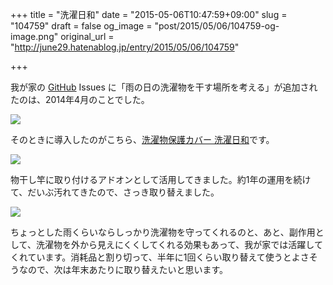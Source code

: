 +++
title = "洗濯日和"
date = "2015-05-06T10:47:59+09:00"
slug = "104759"
draft = false
og_image = "post/2015/05/06/104759-og-image.png"
original_url = "http://june29.hatenablog.jp/entry/2015/05/06/104759"

+++

<p>我が家の <a class="keyword" href="http://d.hatena.ne.jp/keyword/GitHub">GitHub</a> Issues に「雨の日の洗濯物を干す場所を考える」が追加されたのは、2014年4月のことでした。</p>
<p><img src="http://f.st-hatena.com/images/fotolife/j/june29/20150506/20150506103549_original.png"></p>
<p>そのときに導入したのがこちら、<a href="http://www.amazon.co.jp/dp/B007NEYTLC" title="Amazon.co.jp： 洗濯物保護カバー 洗濯日和: ホーム＆キッチン">洗濯物保護カバー 洗濯日和</a>です。</p>
<p><img src="http://ecx.images-amazon.com/images/I/51ZfKawrO9L.jpg"></p>
<p>物干し竿に取り付けるアドオンとして活用してきました。約1年の運用を続けて、だいぶ汚れてきたので、さっき取り替えました。</p>
<p><img src="http://f.st-hatena.com/images/fotolife/j/june29/20150506/20150506103556_original.png"></p>
<p>ちょっとした雨くらいならしっかり洗濯物を守ってくれるのと、あと、副作用として、洗濯物を外から見えにくくしてくれる効果もあって、我が家では活躍してくれています。消耗品と割り切って、半年に1回くらい取り替えて使うとよさそうなので、次は年末あたりに取り替えたいと思います。</p>
